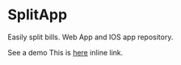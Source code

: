 SplitApp
========

Easily split bills. Web App and IOS app repository.

See a demo This is [here](http://romj.github.io/SplitApp/ "Split") inline link.

